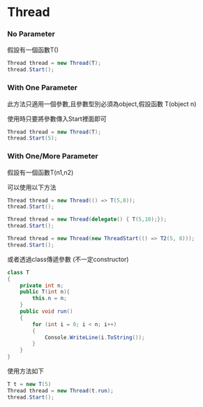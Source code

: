 # Thread
   


### No Parameter
假設有一個函數T()

```csharp
Thread thread = new Thread(T);
thread.Start();
```

### With One Parameter
此方法只適用一個參數,且參數型別必須為object,假設函數 T(object n)<br>

使用時只要將參數傳入Start裡面即可
```csharp
Thread thread = new Thread(T);
thread.Start(5);
```

### With One/More Parameter
假設有一個函數T(n1,n2)


可以使用以下方法


```csharp
Thread thread = new Thread(() => T(5,8));
thread.Start();
```

```csharp
Thread thread = new Thread(delegate() { T(5,10);});
thread.Start();
```

```csharp
Thread thread = new Thread(new ThreadStart(() => T2(5, 8)));
thread.Start();
```


或者透過class傳遞參數 (不一定constructor)

```csharp
class T
{
    private int n;
    public T(int n){
        this.n = n;
    }
    public void run()
    {
        for (int i = 0; i < n; i++)
        {
            Console.WriteLine(i.ToString());
        }
    }
}
```
使用方法如下
```csharp
T t = new T(5)
Thread thread = new Thread(t.run);
thread.Start();
```



